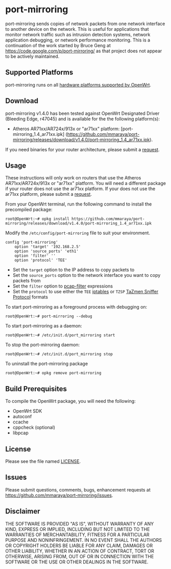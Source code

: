 port-mirroring
==============

port-mirroring sends copies of network packets from one network interface to another device on the network. This is useful for applications that monitor network traffic such as intrusion detection systems, network application debugging, or network performance monitoring. This is a continuation of the work started by Bruce Geng  at https://code.google.com/p/port-mirroring/ as that project does not appear to be actively maintained.

Supported Platforms
-------------------

port-mirroring runs on all [hardware platforms supported by OpenWrt](http://wiki.openwrt.org/toh/start). 

Download
--------
port-mirroring v1.4.0 has been tested against OpenWrt Designated Driver (Bleeding Edge, r47045) and is available for the the following platform(s):
* Atheros AR71xx/AR724x/913x or "ar71xx" platform: [port-mirroring_1.4_ar71xx.ipk] (https://github.com/mmaraya/port-mirroring/releases/download/v1.4.0/port-mirroring_1.4_ar71xx.ipk). 

If you need binaries for your router architecture, please submit a [request](https://github.com/mmaraya/port-mirroring/issues). 


Usage
-----
These instructions will only work on routers that use the Atheros AR71xx/AR724x/913x or "ar71xx" platform. You will need a different package if your router does not use the ar71xx platform.  If your does not use the ar71xx platform, please submit a [request](https://github.com/mmaraya/port-mirroring/issues).

From your OpenWrt terminal, run the following command to install the precompiled package:
```
root@OpenWrt:~# opkg install https://github.com/mmaraya/port-mirroring/releases/download/v1.4.0/port-mirroring_1.4_ar71xx.ipk
```
Modify the `/etc/config/port-mirroring` file to suit your environment.  
```
config 'port-mirroring'
	option 'target' '192.168.2.5'
	option 'source_ports' 'eth1'
	option 'filter' ''
	option 'protocol' 'TEE'
```
   * Set the `target` option to the IP address to copy packets to
   * Set the `source_ports` option to the network interface you want to copy packets from
   * Set the `filter` option to [pcap-filter](http://www.tcpdump.org/manpages/pcap-filter.7.html) expressions
   * Set the `protocol` to use either the `TEE` [iptables](http://ipset.netfilter.org/iptables-extensions.man.html)  or `TZSP` [TaZmen Sniffer Protocol](https://en.wikipedia.org/wiki/TZSP) formats

To start port-mirroring as a foreground process with debugging on:
```
root@OpenWrt:~# port-mirroring --debug
```
To start port-mirroring as a daemon:
```
root@OpenWrt:~# /etc/init.d/port_mirroring start
```
To stop the port-mirroring daemon:
```
root@OpenWrt:~# /etc/init.d/port_mirroring stop
```
To uninstall the port-mirroring package
```
root@OpenWrt:~# opkg remove port-mirroring
```

Build Prerequisites
-------------------

To compile the OpenWrt package, you will need the following:

   * OpenWrt SDK
   * autoconf
   * ccache
   * cppcheck (optional)
   * libpcap

License
-------

Please see the file named [LICENSE](https://github.com/mmaraya/port-mirroring/blob/master/LICENSE). 

Issues
------

Please submit questions, comments, bugs, enhancement requests at https://github.com/mmaraya/port-mirroring/issues.

Disclaimer
----------

THE SOFTWARE IS PROVIDED "AS IS", WITHOUT WARRANTY OF ANY KIND, EXPRESS OR IMPLIED, INCLUDING BUT NOT LIMITED TO THE WARRANTIES OF MERCHANTABILITY, FITNESS FOR A PARTICULAR PURPOSE AND NONINFRINGEMENT. IN NO EVENT SHALL THE AUTHORS OR COPYRIGHT HOLDERS BE LIABLE FOR ANY CLAIM, DAMAGES OR OTHER LIABILITY, WHETHER IN AN ACTION OF CONTRACT, TORT OR OTHERWISE, ARISING FROM, OUT OF OR IN CONNECTION WITH THE SOFTWARE OR THE USE OR OTHER DEALINGS IN THE SOFTWARE.

